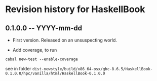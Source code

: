 # Revision history for HaskellBook

## 0.1.0.0 -- YYYY-mm-dd

* First version. Released on an unsuspecting world.

* Add coverage, to run
```
cabal new-test --enable-coverage
```

see in folder 
`
dist-newstyle/build/x86_64-osx/ghc-8.6.5/HaskellBook-0.1.0.0/hpc/vanilla/html/HaskellBook-0.1.0.0
`
